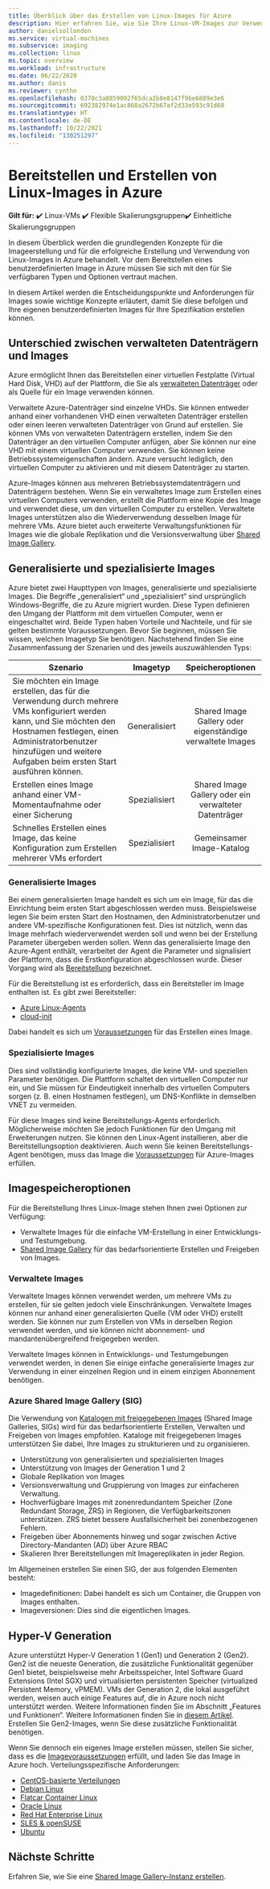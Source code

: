 ```yaml
---
title: Überblick über das Erstellen von Linux-Images für Azure
description: Hier erfahren Sie, wie Sie Ihre Linux-VM-Images zur Verwendung in Azure bereitstellen oder neue Images erstellen.
author: danielsollondon
ms.service: virtual-machines
ms.subservice: imaging
ms.collection: linux
ms.topic: overview
ms.workload: infrastructure
ms.date: 06/22/2020
ms.author: danis
ms.reviewer: cynthn
ms.openlocfilehash: 0378c3a8859092f65dca2b8e8147f9be6889e3e6
ms.sourcegitcommit: 692382974e1ac868a2672b67af2d33e593c91d60
ms.translationtype: HT
ms.contentlocale: de-DE
ms.lasthandoff: 10/22/2021
ms.locfileid: "130251297"
---
```

# <a name="bringing-and-creating-linux-images-in-azure"></a>Bereitstellen und Erstellen von Linux-Images in Azure

**Gilt für:** :heavy_check_mark: Linux-VMs :heavy_check_mark: Flexible Skalierungsgruppen:heavy_check_mark: Einheitliche Skalierungsgruppen 

In diesem Überblick werden die grundlegenden Konzepte für die Imageerstellung und für die erfolgreiche Erstellung und Verwendung von Linux-Images in Azure behandelt. Vor dem Bereitstellen eines benutzerdefinierten Image in Azure müssen Sie sich mit den für Sie verfügbaren Typen und Optionen vertraut machen.

In diesem Artikel werden die Entscheidungspunkte und Anforderungen für Images sowie wichtige Konzepte erläutert, damit Sie diese befolgen und Ihre eigenen benutzerdefinierten Images für Ihre Spezifikation erstellen können.

## <a name="difference-between-managed-disks-and-images"></a>Unterschied zwischen verwalteten Datenträgern und Images


Azure ermöglicht Ihnen das Bereitstellen einer virtuellen Festplatte (Virtual Hard Disk, VHD) auf der Plattform, die Sie als [verwalteten Datenträger](../faq-for-disks.yml) oder als Quelle für ein Image verwenden können. 

Verwaltete Azure-Datenträger sind einzelne VHDs. Sie können entweder anhand einer vorhandenen VHD einen verwalteten Datenträger erstellen oder einen leeren verwalteten Datenträger von Grund auf erstellen. Sie können VMs von verwalteten Datenträgern erstellen, indem Sie den Datenträger an den virtuellen Computer anfügen, aber Sie können nur eine VHD mit einem virtuellen Computer verwenden. Sie können keine Betriebssystemeigenschaften ändern. Azure versucht lediglich, den virtuellen Computer zu aktivieren und mit diesem Datenträger zu starten. 

Azure-Images können aus mehreren Betriebssystemdatenträgern und Datenträgern bestehen. Wenn Sie ein verwaltetes Image zum Erstellen eines virtuellen Computers verwenden, erstellt die Plattform eine Kopie des Image und verwendet diese, um den virtuellen Computer zu erstellen. Verwaltete Images unterstützen also die Wiederverwendung desselben Image für mehrere VMs. Azure bietet auch erweiterte Verwaltungsfunktionen für Images wie die globale Replikation und die Versionsverwaltung über [Shared Image Gallery](../shared-image-galleries.md). 



## <a name="generalized-and-specialized"></a>Generalisierte und spezialisierte Images

Azure bietet zwei Haupttypen von Images, generalisierte und spezialisierte Images. Die Begriffe „generalisiert“ und „spezialisiert“ sind ursprünglich Windows-Begriffe, die zu Azure migriert wurden. Diese Typen definieren den Umgang der Plattform mit dem virtuellen Computer, wenn er eingeschaltet wird. Beide Typen haben Vorteile und Nachteile, und für sie gelten bestimmte Voraussetzungen. Bevor Sie beginnen, müssen Sie wissen, welchen Imagetyp Sie benötigen. Nachstehend finden Sie eine Zusammenfassung der Szenarien und des jeweils auszuwählenden Typs:

| Szenario      | Imagetyp  | Speicheroptionen |
| ------------- |:-------------:| :-------------:| 
| Sie möchten ein Image erstellen, das für die Verwendung durch mehrere VMs konfiguriert werden kann, und Sie möchten den Hostnamen festlegen, einen Administratorbenutzer hinzufügen und weitere Aufgaben beim ersten Start ausführen können. | Generalisiert | Shared Image Gallery oder eigenständige verwaltete Images |
| Erstellen eines Image anhand einer VM-Momentaufnahme oder einer Sicherung | Spezialisiert |Shared Image Gallery oder ein verwalteter Datenträger |
| Schnelles Erstellen eines Image, das keine Konfiguration zum Erstellen mehrerer VMs erfordert |Spezialisiert |Gemeinsamer Image-Katalog |


### <a name="generalized-images"></a>Generalisierte Images

Bei einem generalisierten Image handelt es sich um ein Image, für das die Einrichtung beim ersten Start abgeschlossen werden muss. Beispielsweise legen Sie beim ersten Start den Hostnamen, den Administratorbenutzer und andere VM-spezifische Konfigurationen fest. Dies ist nützlich, wenn das Image mehrfach wiederverwendet werden soll und wenn bei der Erstellung Parameter übergeben werden sollen. Wenn das generalisierte Image den Azure-Agent enthält, verarbeitet der Agent die Parameter und signalisiert der Plattform, dass die Erstkonfiguration abgeschlossen wurde. Dieser Vorgang wird als [Bereitstellung](./provisioning.md) bezeichnet. 

Für die Bereitstellung ist es erforderlich, dass ein Bereitsteller im Image enthalten ist. Es gibt zwei Bereitsteller:
- [Azure Linux-Agents](../extensions/agent-linux.md)
- [cloud-init](./using-cloud-init.md)

Dabei handelt es sich um [Voraussetzungen](./create-upload-generic.md) für das Erstellen eines Image.


### <a name="specialized-images"></a>Spezialisierte Images
Dies sind vollständig konfigurierte Images, die keine VM- und speziellen Parameter benötigen. Die Plattform schaltet den virtuellen Computer nur ein, und Sie müssen für Eindeutigkeit innerhalb des virtuellen Computers sorgen (z. B. einen Hostnamen festlegen), um DNS-Konflikte in demselben VNET zu vermeiden. 

Für diese Images sind keine Bereitstellungs-Agents erforderlich. Möglicherweise möchten Sie jedoch Funktionen für den Umgang mit Erweiterungen nutzen. Sie können den Linux-Agent installieren, aber die Bereitstellungsoption deaktivieren. Auch wenn Sie keinen Bereitstellungs-Agent benötigen, muss das Image die [Voraussetzungen](./create-upload-generic.md) für Azure-Images erfüllen.


## <a name="image-storage-options"></a>Imagespeicheroptionen
Für die Bereitstellung Ihres Linux-Image stehen Ihnen zwei Optionen zur Verfügung:

- Verwaltete Images für die einfache VM-Erstellung in einer Entwicklungs- und Testumgebung.
- [Shared Image Gallery](../shared-image-galleries.md) für das bedarfsorientierte Erstellen und Freigeben von Images.


### <a name="managed-images"></a>Verwaltete Images

Verwaltete Images können verwendet werden, um mehrere VMs zu erstellen, für sie gelten jedoch viele Einschränkungen. Verwaltete Images können nur anhand einer generalisierten Quelle (VM oder VHD) erstellt werden. Sie können nur zum Erstellen von VMs in derselben Region verwendet werden, und sie können nicht abonnement- und mandantenübergreifend freigegeben werden.

Verwaltete Images können in Entwicklungs- und Testumgebungen verwendet werden, in denen Sie einige einfache generalisierte Images zur Verwendung in einer einzelnen Region und in einem einzigen Abonnement benötigen. 

### <a name="azure-shared-image-gallery-sig"></a>Azure Shared Image Gallery (SIG)

Die Verwendung von [Katalogen mit freigegebenen Images](../shared-image-galleries.md) (Shared Image Galleries, SIGs) wird für das bedarfsorientierte Erstellen, Verwalten und Freigeben von Images empfohlen. Kataloge mit freigegebenen Images unterstützen Sie dabei, Ihre Images zu strukturieren und zu organisieren.  

- Unterstützung von generalisierten und spezialisierten Images
- Unterstützung von Images der Generation 1 und 2
- Globale Replikation von Images
- Versionsverwaltung und Gruppierung von Images zur einfacheren Verwaltung.
- Hochverfügbare Images mit zonenredundantem Speicher (Zone Redundant Storage, ZRS) in Regionen, die Verfügbarkeitszonen unterstützen. ZRS bietet bessere Ausfallsicherheit bei zonenbezogenen Fehlern.
- Freigeben über Abonnements hinweg und sogar zwischen Active Directory-Mandanten (AD) über Azure RBAC
- Skalieren Ihrer Bereitstellungen mit Imagereplikaten in jeder Region.

Im Allgemeinen erstellen Sie einen SIG, der aus folgenden Elementen besteht:
- Imagedefinitionen: Dabei handelt es sich um Container, die Gruppen von Images enthalten.
- Imageversionen: Dies sind die eigentlichen Images.



## <a name="hyper-v-generation"></a>Hyper-V Generation

Azure unterstützt Hyper-V Generation 1 (Gen1) und Generation 2 (Gen2). Gen2 ist die neueste Generation, die zusätzliche Funktionalität gegenüber Gen1 bietet, beispielsweise mehr Arbeitsspeicher, Intel Software Guard Extensions (Intel SGX) und virtualisierten persistenten Speicher (virtualized Persistent Memory, vPMEM). VMs der Generation 2, die lokal ausgeführt werden, weisen auch einige Features auf, die in Azure noch nicht unterstützt werden. Weitere Informationen finden Sie im Abschnitt „Features und Funktionen“. Weitere Informationen finden Sie in [diesem Artikel](../generation-2.md). Erstellen Sie Gen2-Images, wenn Sie diese zusätzliche Funktionalität benötigen.

Wenn Sie dennoch ein eigenes Image erstellen müssen, stellen Sie sicher, dass es die [Imagevoraussetzungen](./create-upload-generic.md) erfüllt, und laden Sie das Image in Azure hoch. Verteilungsspezifische Anforderungen:


- [CentOS-basierte Verteilungen](create-upload-centos.md)
- [Debian Linux](debian-create-upload-vhd.md)
- [Flatcar Container Linux](flatcar-create-upload-vhd.md)
- [Oracle Linux](oracle-create-upload-vhd.md)
- [Red Hat Enterprise Linux](redhat-create-upload-vhd.md)
- [SLES &amp; openSUSE](suse-create-upload-vhd.md)
- [Ubuntu](create-upload-ubuntu.md)


## <a name="next-steps"></a>Nächste Schritte

Erfahren Sie, wie Sie eine [Shared Image Gallery-Instanz erstellen](tutorial-custom-images.md).
